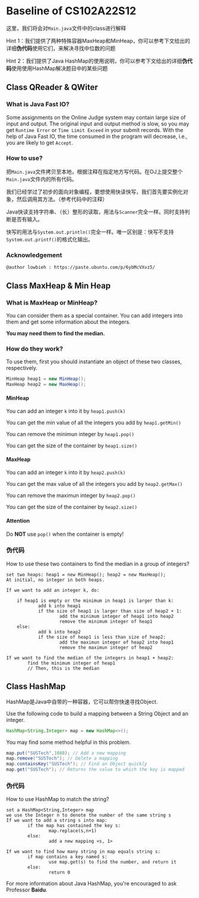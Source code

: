 # Baseline of CS102A22S12

这里，我们将会对`Main.java`文件中的class进行解释

Hint 1：我们提供了两种特殊容器MaxHeap和MinHeap，你可以参考下文给出的详细**伪代码**使用它们，来解决寻找中位数的问题

Hint 2：我们提供了Java HashMap的使用说明，你可以参考下文给出的详细**伪代码**使用使用HashMap解决题目中的某些问题

## Class QReader & QWiter

### What is Java Fast IO?

Some assignments on the Online Judge system may contain large size of input and output. The original input and output method is slow, so you may get `Runtime Error` or `Time Limit Exceed` in your submit records. With the help of Java Fast IO, the time consumed in the program will decrease, i.e., you are likely to get `Accept`.

### How to use?

把`Main.java`文件拷贝至本地，根据注释在指定地方写代码。在OJ上提交整个`Main.java`文件内的所有代码。

我们已经学过了初步的面向对象编程，要想使用快读快写，我们首先要实例化对象，然后调用其方法。（参考代码中的注释）

Java快读支持字符串、（长）整形的读取，用法与`Scanner`完全一样。同时支持判断是否有输入。

快写的用法与`System.out.println()`完全一样。唯一区别是：快写不支持`System.out.printf()`的格式化输出。

### Acknowledgement

```
@author lowbieh : https://paste.ubuntu.com/p/6ybMcVXvz5/
```

## Class MaxHeap & Min Heap

### What is MaxHeap or MinHeap?

You can consider them as a special container. You can add integers into them and get some information about the integers. 

**You may need them to find the median.**

### How do they work?

To use them, first you should instantiate an object of these two classes, respectively. 

```java
MinHeap heap1 = new MinHeap();
MaxHeap heap2 = new MaxHeap();
```

#### MinHeap

You can add an integer `k` into it by `heap1.push(k)`

You can get the min value of all the integers you add by `heap1.getMin()`

You can remove the minimun integer by `heap1.pop()`

You can get the size of the container by `heap1.size()`

#### MaxHeap

You can add an integer `k` into it by `heap2.push(k)`

You can get the max value of all the integers you add by `heap2.getMax()`

You can remove the maximun integer by `heap2.pop()`

You can get the size of the container by `heap2.size()`

#### Attention

Do **NOT** use `pop()` when the container is empty! 

### 伪代码

How to use these two containers to find the median in a group of integers?

```
set two heaps: heap1 = new MinHeap(); heap2 = new MaxHeap();
At initial, no integer in both heaps.

If we want to add an integer k, do:

	if heap1 is empty or the minimum in heap1 is larger than k:
			add k into heap1
			if the size of heap1 is larger than size of heap2 + 1:
					add the minimum integer of heap1 into heap2
					remove the minimum integer of heap1
	else:
			add k into heap2
			if the size of heap1 is less than size of heap2:
					add the maximun integer of heap2 into heap1
					remove the maximun integer of heap2
					
If we want to find the median of the integers in heap1 + heap2:
		find the minimum integer of heap1
		// Then, this is the median
```



## Class HashMap

HashMap是Java中自带的一种容器，它可以帮你快速寻找Object.

Use the following code to build a mapping between a String Object and an integer.

```java
HashMap<String,Integer> map = new HashMap<>();
```

You may find some method helpful in this problem.

```java
map.put("SUSTech",1088); // Add a new mapping
map.remove("SUSTech"); // Delete a mapping
map.containsKey("SUSTech"); // Find an Object quickly
map.get("SUSTech"); // Returns the value to which the key is mapped
```

### 伪代码

How to use HashMap to match the string?

```
set a HashMap<String,Integer> map
we use the Integer n to denote the number of the same string s
If we want to add a string s into map:
		if the map has contained the key s:
				map.replace(s,n+1)
		else:
				add a new mapping <s, 1>
				
If we want to find how many string in map equals string s:
		if map contains a key named s:
				use map.get(s) to find the number, and return it
		else:
				return 0
```



For more information about Java HashMap, you're encouraged to ask Professor **Baidu**.
